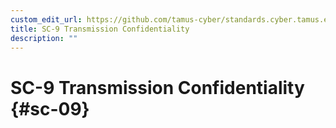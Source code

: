 ```yaml
---
custom_edit_url: https://github.com/tamus-cyber/standards.cyber.tamus.edu/tree/main/content/tamus.edu/TAMUS_profile.xml
title: SC-9 Transmission Confidentiality
description: ""
---
```


# SC-9 Transmission Confidentiality {#sc-09}

